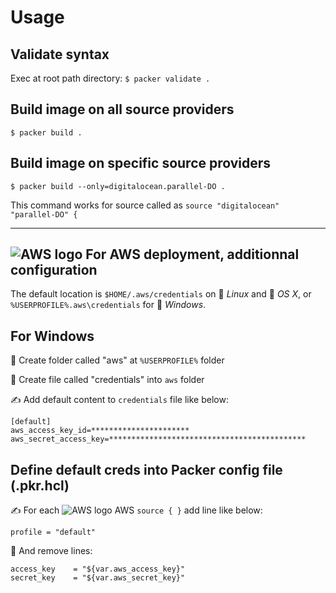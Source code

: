 # Usage

## Validate syntax
Exec at root path directory: `$ packer validate .` 


## Build image on all source providers
`$ packer build .`

## Build image on specific source providers
`$ packer build --only=digitalocean.parallel-DO .`

This command works for source called as `source "digitalocean" "parallel-DO" {`

---

## ![AWS logo](https://a0.awsstatic.com/libra-css/images/site/fav/favicon.ico) For AWS deployment, additionnal configuration

The default location is `$HOME/.aws/credentials` on 🐧 *Linux* and 🍏 *OS X*, or `%USERPROFILE%.aws\credentials` for 💩 *Windows*.

## For Windows 

📁 Create folder called "aws" at `%USERPROFILE%` folder

📄 Create file called "credentials" into `aws` folder

✍ Add default content to `credentials` file like below:
```
[default]
aws_access_key_id=**********************
aws_secret_access_key=********************************************
```

## Define default creds into Packer config file (.pkr.hcl)

✍ For each ![AWS logo](https://a0.awsstatic.com/libra-css/images/site/fav/favicon.ico) AWS `source { }` add line like below: 
```
profile = "default"
```
🧨 And remove lines:
```
access_key    = "${var.aws_access_key}"
secret_key    = "${var.aws_secret_key}"
```
